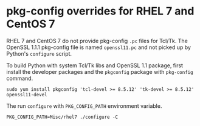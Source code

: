 # pkg-config overrides for RHEL 7 and CentOS 7

RHEL 7 and CentOS 7 do not provide pkg-config `.pc` files for Tcl/Tk. The
 OpenSSL 1.1.1 pkg-config file is named `openssl11.pc` and not picked up
 by Python's `configure` script.

To build Python with system Tcl/Tk libs and OpenSSL 1.1 package, first
install the developer packages and the `pkgconfig` package with `pkg-config`
command.

```shell
sudo yum install pkgconfig 'tcl-devel >= 8.5.12' 'tk-devel >= 8.5.12' openssl11-devel
```

The run `configure` with `PKG_CONFIG_PATH` environment variable.

```shell
PKG_CONFIG_PATH=Misc/rhel7 ./configure -C
```

